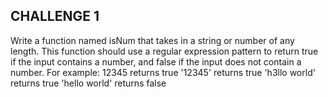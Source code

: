 ## CHALLENGE 1
Write a function named isNum that takes in a string or number of any length. This function should use a regular expression pattern to return true if the input contains a number, and false if the input does not contain a number.
For example: 
12345 returns true
'12345' returns true
'h3llo world' returns true
'hello world' returns false